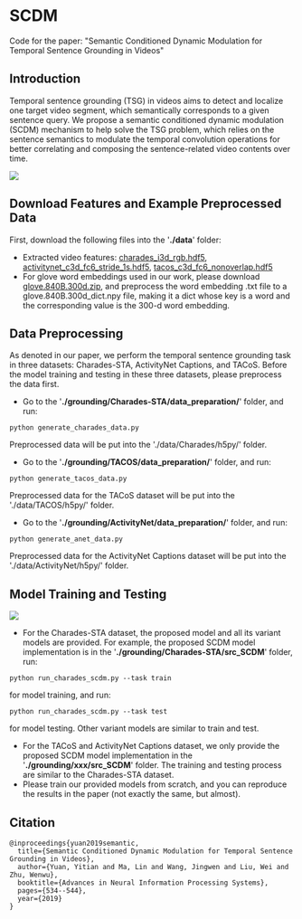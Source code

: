 # SCDM
Code for the paper: "Semantic Conditioned Dynamic Modulation for Temporal Sentence Grounding in Videos"

## Introduction
 
Temporal sentence grounding (TSG) in videos aims to detect and localize one target video segment, which semantically corresponds to a given sentence query. We propose a semantic conditioned dynamic modulation (SCDM) mechanism to help solve the TSG problem, which relies on the sentence semantics to modulate the temporal convolution operations for better correlating and composing the sentence-related video contents over time.

![](https://github.com/yytzsy/SCDM/blob/master/task.PNG)

## Download Features and Example Preprocessed Data

First, download the following files into the '**./data**' folder:
* Extracted video features: [charades_i3d_rgb.hdf5](https://cloud.tsinghua.edu.cn/f/b17bc7e9f17b4d0f8179/?dl=1), [activitynet_c3d_fc6_stride_1s.hdf5](https://drive.google.com/file/d/1X8GT1MohStPfaoTlDiuzZAHkas5Qt3t8/view?usp=sharing), [tacos_c3d_fc6_nonoverlap.hdf5](https://cloud.tsinghua.edu.cn/f/79ef2b6956084ab48416/?dl=1)
* For glove word embeddings used in our work, please download [glove.840B.300d.zip](http://nlp.stanford.edu/data/glove.840B.300d.zip), and preprocess the word embedding .txt file to a glove.840B.300d_dict.npy file, making it a dict whose key is a word and the corresponding value is the 300-d word embedding. 

## Data Preprocessing

As denoted in our paper, we perform the temporal sentence grounding task in three datasets: Charades-STA, ActivityNet Captions, and TACoS. Before the model training and testing in these three datasets, please preprocess the data first. 

* Go to the '**./grounding/Charades-STA/data_preparation/**' folder, and run:
```
python generate_charades_data.py
```
Preprocessed data will be put into the './data/Charades/h5py/' folder.

* Go to the '**./grounding/TACOS/data_preparation/**' folder, and run:
```
python generate_tacos_data.py
```
Preprocessed data for the TACoS dataset will be put into the './data/TACOS/h5py/' folder.

* Go to the '**./grounding/ActivityNet/data_preparation/**' folder, and run:
```
python generate_anet_data.py
```
Preprocessed data for the ActivityNet Captions dataset will be put into the './data/ActivityNet/h5py/' folder.

## Model Training and Testing
![](https://github.com/yytzsy/SCDM/blob/master/model.PNG)

* For the Charades-STA dataset, the proposed model and all its variant models are provided. For example, the proposed SCDM model implementation is in the '**./grounding/Charades-STA/src_SCDM**' folder, run:
```
python run_charades_scdm.py --task train
```
for model training, and run:
```
python run_charades_scdm.py --task test
```
for model testing. Other variant models are similar to train and test.

* For the TACoS and ActivityNet Captions dataset, we only provide the proposed SCDM model implementation in the '**./grounding/xxx/src_SCDM**' folder. The training and testing process are similar to the Charades-STA dataset.
* Please train our provided models from scratch, and you can reproduce the results in the paper (not exactly the same, but almost).

## Citation
```
@inproceedings{yuan2019semantic,
  title={Semantic Conditioned Dynamic Modulation for Temporal Sentence Grounding in Videos},
  author={Yuan, Yitian and Ma, Lin and Wang, Jingwen and Liu, Wei and Zhu, Wenwu},
  booktitle={Advances in Neural Information Processing Systems},
  pages={534--544},
  year={2019}
}
```
